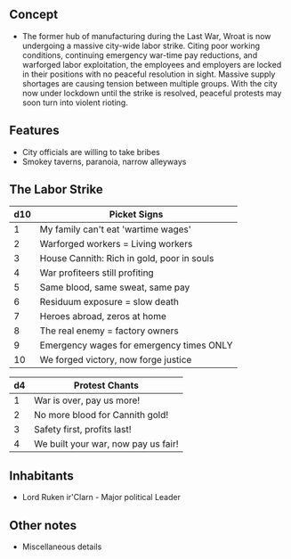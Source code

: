 ## Concept
- The former hub of manufacturing during the Last War, Wroat is now undergoing a massive city-wide labor strike. Citing poor working conditions, continuing emergency war-time pay reductions, and warforged labor exploitation, the employees and employers are locked in their positions with no peaceful resolution in sight. Massive supply shortages are causing tension between multiple groups. With the city now under lockdown until the strike is resolved, peaceful protests may soon turn into violent rioting.

## Features
- City officials are willing to take bribes
- Smokey taverns, paranoia, narrow alleyways

## The Labor Strike

| d10 | Picket Signs                               |
| --- | ------------------------------------------ |
| 1   | My family can't eat 'wartime wages'        |
| 2   | Warforged workers = Living workers         |
| 3   | House Cannith: Rich in gold, poor in souls |
| 4   | War profiteers still profiting             |
| 5   | Same blood, same sweat, same pay           |
| 6   | Residuum exposure = slow death             |
| 7   | Heroes abroad, zeros at home               |
| 8   | The real enemy = factory owners            |
| 9   | Emergency wages for emergency times ONLY   |
| 10  | We forged victory, now forge justice       |

| d4  | Protest Chants                      |
| --- | ----------------------------------- |
| 1   | War is over, pay us more!           |
| 2   | No more blood for Cannith gold!     |
| 3   | Safety first, profits last!         |
| 4   | We built your war, now pay us fair! |

## Inhabitants
- Lord Ruken ir'Clarn - Major political Leader


## Other notes
- Miscellaneous details